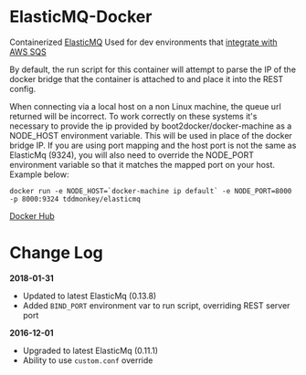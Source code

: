 # ElasticMQ-Docker

Containerized [ElasticMQ](https://github.com/adamw/elasticmq)
Used for dev environments that [integrate with AWS SQS](http://labs.encoded.io/2013/02/03/testing-amazon-sqs-locally-with-elasticmq/)

By default, the run script for this container will attempt to parse the IP of the docker bridge that the container is attached to and place it into the REST config.

When connecting via a local host on a non Linux machine, the queue url returned will be incorrect.  To work correctly on these systems it's necessary to provide the ip provided by boot2docker/docker-machine as a NODE_HOST environment variable.  This will be used in place of the docker bridge IP. If you are using port mapping and the host port is not the same as ElasticMq (9324), you will also need to override the NODE_PORT environment variable so that it matches the mapped port on your host. Example below:
```
docker run -e NODE_HOST=`docker-machine ip default` -e NODE_PORT=8000 -p 8000:9324 tddmonkey/elasticmq
```

[Docker Hub](https://hub.docker.com/r/tddmonkey/elasticmq/)

# Change Log

**2018-01-31**
* Updated to latest ElasticMq (0.13.8)
* Added `BIND_PORT` environment var to run script, overriding REST server port

**2016-12-01**

* Upgraded to latest ElasticMq (0.11.1)
* Ability to use `custom.conf` override